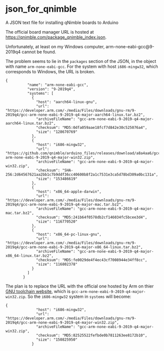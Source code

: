 # json_for_qnimble
A JSON text file for installing qNimble boards to Arduino

The official board manager URL is hosted at https://qnimble.com/package_qnimble_index.json.

Unfortunately, at least on my Windows computer, arm-none-eabi-gcc@9-2019q4 cannot be found.

The problem seems to lie in the `packages` section of the JSON, in the object with name `arm-none-eabi-gcc`. For the system with host `i686-mingw32`, which corresponds to Windows, the URL is broken.

```
{
          "name": "arm-none-eabi-gcc",
          "version": "9-2019q4",
          "systems": [
            {
              "host": "aarch64-linux-gnu",
              "url": "https://developer.arm.com/-/media/Files/downloads/gnu-rm/9-2019q4/gcc-arm-none-eabi-9-2019-q4-major-aarch64-linux.tar.bz2",
              "archiveFileName": "gcc-arm-none-eabi-9-2019-q4-major-aarch64-linux.tar.bz2",
              "checksum": "MD5:0dfa059aae18fcf7d842e30c525076a4",
              "size": "128670769"
            },
            {
              "host": "i686-mingw32",
              "url": "https://github.com/qnimble/arduino_files/releases/download/a8a4aa6/gcc-arm-none-eabi-9-2019-q4-major-win32.zip",
              "archiveFileName": "gcc-arm-none-eabi-9-2019-q4-major-win32.zip",
              "checksum": "SHA-256:2d64567621aa2bb1c7b9ddf36cc40600b8f2a1c7531e3ca5d78bd309a0bc131a",
              "size": "153486619"
            },
            {
              "host": "x86_64-apple-darwin",
              "url": "https://developer.arm.com/-/media/Files/downloads/gnu-rm/9-2019q4/gcc-arm-none-eabi-9-2019-q4-major-mac.tar.bz2",
              "archiveFileName": "gcc-arm-none-eabi-9-2019-q4-major-mac.tar.bz2",
              "checksum": "MD5:241b64f0578db2cf146034fc5bcee3d4",
              "size": "116770520"
            },
            {
              "host": "x86_64-pc-linux-gnu",
              "url": "https://developer.arm.com/-/media/Files/downloads/gnu-rm/9-2019q4/gcc-arm-none-eabi-9-2019-q4-major-x86_64-linux.tar.bz2",
              "archiveFileName": "gcc-arm-none-eabi-9-2019-q4-major-x86_64-linux.tar.bz2",
              "checksum": "MD5:fe0029de4f4ec43cf7008944e34ff8cc",
              "size": "116802378"
            }
          ]
        }

```

The plan is to replace the URL with the official one hosted by Arm on thier [GNU toolchain website](https://developer.arm.com/tools-and-software/open-source-software/developer-tools/gnu-toolchain/gnu-rm/downloads), which is `gcc-arm-none-eabi-9-2019-q4-major-win32.zip`. So the `i686-mingw32` system in `systems` will become:
```
{
              "host": "i686-mingw32",
              "url": "https://developer.arm.com/-/media/Files/downloads/gnu-rm/9-2019q4/gcc-arm-none-eabi-9-2019-q4-major-win32.zip",
              "archiveFileName": "gcc-arm-none-eabi-9-2019-q4-major-win32.zip",
              "checksum": "MD5:82525522fefbde0b7811263ee8172b10",
              "size": "150825950"
            }
```
